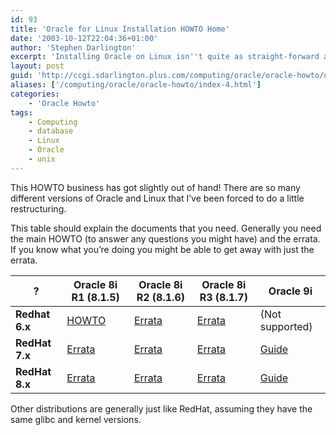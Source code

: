 ```yaml
---
id: 93
title: 'Oracle for Linux Installation HOWTO Home'
date: '2003-10-12T22:04:36+01:00'
author: 'Stephen Darlington'
excerpt: 'Installing Oracle on Linux isn''t quite as straight-forward as it might be. Here is some guidance on making it easier. '
layout: post
guid: 'http://ccgi.sdarlington.plus.com/computing/oracle/oracle-howto/oracle-for-linux-installation-howto-home.html'
aliases: ['/computing/oracle/oracle-howto/index-4.html']
categories:
    - 'Oracle Howto'
tags:
    - Computing
    - database
    - Linux
    - Oracle
    - unix
---
```


This HOWTO business has got slightly out of hand! There are so many different versions of Oracle and Linux that I’ve been forced to do a little restructuring.

This table should explain the documents that you need. Generally you need the main HOWTO (to answer any questions you might have) and the errata. If you know what you’re doing you might be able to get away with just the errata.

| ? | **Oracle 8i R1 (8.1.5)** | **Oracle 8i R2 (8.1.6)** | **Oracle 8i R3 (8.1.7)** | **Oracle 9i** |
|---|---|---|---|---|
| **Redhat 6.x** | [HOWTO](/computing/oracle/oracle-howto/howto.html) | [Errata](/computing/oracle/oracle-howto/install816.html) | [Errata](/computing/oracle/oracle-howto/install817.html) | (Not supported) |
| **RedHat 7.x** | [Errata](/computing/oracle/oracle-howto/redhat7.html) | [Errata](/computing/oracle/oracle-howto/redhat7.html) | [Errata](/computing/oracle/oracle-howto/redhat7.html) | [Guide](/computing/oracle/oracle-howto/install901.html) |
| **RedHat 8.x** | [Errata](/computing/oracle/oracle-howto/redhat8.html) | [Errata](/computing/oracle/oracle-howto/redhat8.html) | [Errata](/computing/oracle/oracle-howto/redhat8.html) | [Guide](/computing/oracle/oracle-howto/install901.html) |

Other distributions are generally just like RedHat, assuming they have the same glibc and kernel versions.
